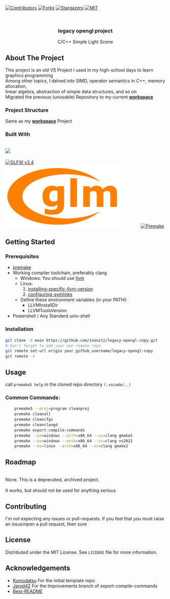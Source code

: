 [![Contributors][contributors-shield]][contributors-url]
[![Forks][forks-shield]][forks-url]
[![Stargazers][stars-shield]][stars-url]
[![MIT][license-shield]][license-url]



<!-- PROJECT LOGO -->
<br />
<div align="center">
<h3 align="center">legacy opengl project</h3>

  <p align="center">
    C/C++ Simple Light Scene
    <br />
  </p>
</div>


<!-- ABOUT THE PROJECT -->
## About The Project
This project is an old VS Project I used in my high-school days to learn graphics programming<br>
Among other topics, I delved into SIMD, operator semantics in C++, memory allocation,<br>
linear algebra, abstraction of simple data structures, and so on<br>
Migrated the previous (unusable) Repository to my current **[workspace](https://github.com/inonitz/premake5-workspace-template)** 

### Project Structure
Same as my **[workspace](https://github.com/inonitz/premake5-workspace-template)** Project <br>


### Built With
<br> [<img height="100px" src="https://avatars.githubusercontent.com/u/255721?v=4">][glad-url] </br>
<br> 
  [![GLFW v3.4][GLFW.js]][GLFW-url]&nbsp;&nbsp;&nbsp;&nbsp;&nbsp;&nbsp;&nbsp;&nbsp;&nbsp;&nbsp;&nbsp;&nbsp;&nbsp;&nbsp;&nbsp;&nbsp;
  [![GLM][glm.js]][glm-url]&nbsp;&nbsp;&nbsp;&nbsp;&nbsp;&nbsp;&nbsp;&nbsp;&nbsp;&nbsp;&nbsp;&nbsp;&nbsp;&nbsp;&nbsp;&nbsp;
  [![Premake][Premake.js]][Premake-url]
</br>

<!-- GETTING STARTED -->
## Getting Started

### Prerequisites
* [premake](https://premake.github.io/docs/) 
* Working compiler toolchain, preferably clang
  * Windows: You should use [llvm](https://github.com/llvm/llvm-project/releases)
  * Linux:
      1. [installing-specific-llvm-version](https://askubuntu.com/questions/1508260/how-do-i-install-clang-18-on-ubuntu)
      2. [configuring-symlinks](https://unix.stackexchange.com/questions/596226/how-to-change-clang-10-llvm-10-etc-to-clang-llvm-etc)
  * Define these environment variables (in your PATH):
    * LLVMInstallDir
    * LLVMToolsVersion
* Powershell / Any Standard unix-shell


### Installation
```sh
git clone -b main https://github.com/inonitz/legacy-opengl-copy.git
# Don't forget to add your own remote repo
git remote set-url origin your_github_username/legacy-opengl-copy
git remote -v
```

<!-- USAGE EXAMPLES -->
## Usage

call ```premake5 help``` in the cloned repo directory ```(.vscode/..)```

### Common Commands:
```sh
    premake5 --proj=program cleanproj 
    premake cleanall 
    premake cleancfgs
    premake cleanclangd
    premake export-compile-commands
    premake --os=windows --arch=x86_64 --cc=clang gmake2
    premake --os=windows --arch=x86_64 --cc=clang vs2022
    premake --os=linux --arch=x86_64 --cc=clang gmake2
```



<!-- ROADMAP -->
## Roadmap
<br> None. This is a deprecated, archived project.         </br>
<br> It works, but should not be used for anything serious </br>


<!-- CONTRIBUTING -->
## Contributing
I'm not expecting any issues or pull-requests. if you feel that you must raise an issue/open a pull request, then sure


<!-- LICENSE -->
## License
Distributed under the MIT License. See `LICENSE` file for more information.


<!-- ACKNOWLEDGEMENTS -->
## Acknowledgements
* [Kumodatsu](https://github.com/Kumodatsu/template-cpp-premake5/tree/master) For the initial template repo
* [Jarod42](https://github.com/Jarod42/premake-export-compile-commands/tree/Improvements) For the Improvements branch of export-compile-commands
* [Best-README](https://github.com/othneildrew/Best-README-Template)


<!-- MARKDOWN LINKS & IMAGES -->
<!-- https://www.markdownguide.org/basic-syntax/#reference-style-links -->
[contributors-shield]: https://img.shields.io/github/contributors/inonitz/premake5-workspace-template?style=for-the-badge&color=blue
[contributors-url]: https://github.com/inonitz/premake5-workspace-template/graphs/contributors
[forks-shield]: https://img.shields.io/github/forks/inonitz/premake5-workspace-template?style=for-the-badge&color=blue
[forks-url]: https://github.com/inonitz/premake5-workspace-template/network/members
[stars-shield]: https://img.shields.io/github/stars/inonitz/premake5-workspace-template?style=for-the-badge&color=blue
[stars-url]: https://github.com/inonitz/premake5-workspace-template/stargazers
[issues-shield]: https://img.shields.io/github/issues/inonitz/premake5-workspace-template.svg?style=for-the-badge
[issues-url]: https://github.com/inonitz/premake5-workspace-template/issues
[license-shield]: https://img.shields.io/github/license/inonitz/premake5-workspace-template?style=for-the-badge
[license-url]: https://github.com/inonitz/premake5-workspace-template/blob/master/LICENSE
[linkedin-shield]: https://img.shields.io/badge/-LinkedIn-black.svg?style=for-the-badge&logo=linkedin&colorB=555
[linkedin-url]: https://linkedin.com/in/linkedin_username
[product-screenshot]: images/screenshot.png
[Next.js]: https://img.shields.io/badge/next.js-000000?style=for-the-badge&logo=nextdotjs&logoColor=white

[glad-url]: https://glad.dav1d.de/
[glbinding.js]: https://raw.githubusercontent.com/cginternals/glbinding/master/glbinding-logo.svg?sanitize=true
[GLFW-url]: https://github.com/glfw/glfw/releases/tag/3.4
[GLFW.js]: https://avatars.githubusercontent.com/u/3905364?s=200&v=4&size=150
[Premake-url]: https://github.com/premake/premake-core
[Premake.js]: https://avatars.githubusercontent.com/u/11135954?s=150&v=4
[glm-url]: https://github.com/g-truc/glm
[glm.js]: https://raw.githubusercontent.com/g-truc/glm/master/doc/manual/logo-mini.png
